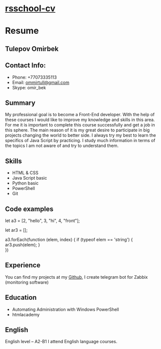 # [rsschool-cv](https://omirbeck.github.io/rsschool-cv/)

# Resume
## Tulepov Omirbek

## Contact Info:
+ Phone: +77073335113
+ Email: ommirtull@gmail.com
+ Skype: omir_bek

## Summary
My professional goal is to become a Front-End developer. With the help of these courses I would like to improve my knowledge and skills in this area. For me it is important to complete this course successfully and get a job in this sphere.  The main reason of it is my great desire to participate in big projects changing the world to better side. I always try my best to learn the specifics of Java Script by practicing. I study much information in terms of the topics I am not aware of and try to understand them.

## Skills
+ HTML & CSS
+ Java Script basic
+ Python basic
+ PowerShell
+ Git

## Code examples
let a3 = [2, "hello", 3, "hi", 4, "front"];

let ar3 = [];

a3.forEach(function (elem, index) {
    if (typeof elem == 'string') {
        ar3.push(elem);
    }     
})

## Experience
You can find my projects at my [Github](https://github.com/omirbeck/), I create telegram bot for Zabbix (monitoring software)

## Education
+ Automating Administration with Windows PowerShell
+ htmlacademy

## English
English level – A2-B1
I attend English language courses.